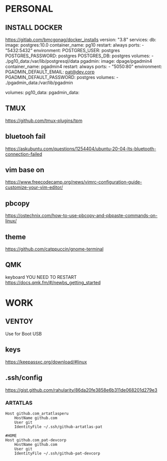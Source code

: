 # PERSONAL
## INSTALL DOCKER 
https://gitlab.com/bmcgonag/docker_installs
version: "3.8"
services:
  db:
    image: postgres:10.0
    container_name: pg10
    restart: always
    ports:
      - "5432:5432"
    environment:
      POSTGRES_USER: postgres
      POSTGRES_PASSWORD: postgres
      POSTGRES_DB: postgres
    volumes:
      - ./pg10_data:/var/lib/postgresql/data
  pgadmin:
    image: dpage/pgadmin4
    container_name: pgadmin4
    restart: always
    ports:
      - "5050:80"
    environment:
      PGADMIN_DEFAULT_EMAIL: pat@dev.corp
      PGADMIN_DEFAULT_PASSWORD: postgres
    volumes:
      - ./pgadmin_data:/var/lib/pgadmin

volumes:
  pg10_data:
  pgadmin_data:
  
## TMUX
https://github.com/tmux-plugins/tpm
## bluetooh fail
https://askubuntu.com/questions/1254404/ubuntu-20-04-lts-bluetooth-connection-failed
## vim base on 
https://www.freecodecamp.org/news/vimrc-configuration-guide-customize-your-vim-editor/
## pbcopy 
https://ostechnix.com/how-to-use-pbcopy-and-pbpaste-commands-on-linux/
## theme
https://github.com/catppuccin/gnome-terminal
## QMK 
keyboard YOU NEED TO RESTART
https://docs.qmk.fm/#/newbs_getting_started
# WORK
## VENTOY 
Use for Boot USB
## keys
https://keepassxc.org/download/#linux
## .ssh/config 
https://gist.github.com/rahularity/86da20fe3858e6b311de068201d279e3
### ARTATLAS     
```
Host github.com_artatlasperu
    HostName github.com
    User git
    IdentityFile ~/.ssh/github-artatlas-pat
  
#HOME
Host github.com_pat-devcorp
    HostName github.com
    User git
    IdentityFile ~/.ssh/github-pat-devcorp
```
